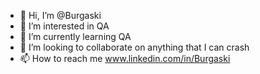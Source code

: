 - 👋 Hi, I’m @Burgaski
- 👀 I’m interested in QA
- 🌱 I’m currently learning QA 
- 💞️ I’m looking to collaborate on anything that I can crash
- 📫 How to reach me www.linkedin.com/in/Burgaski


<!---
Burgaski/Burgaski is a ✨ special ✨ repository because its `README.md` (this file) appears on your GitHub profile.
You can click the Preview link to take a look at your changes.
--->
